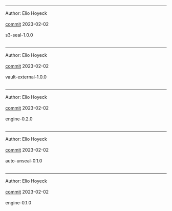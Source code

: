 
-------------------------------------------------------------

Author: Elio Hoyeck  <br></br>
 [commit](https://github.com/Eliohoyeck/terraform-aws-privatemodule/commit/04ce6f2a6a1484b71b797eac0ba29c8d5c84aef9)	 2023-02-02 <br></br>
 s3-seal-1.0.0 <br></br>


-------------------------------------------------------------

Author: Elio Hoyeck  <br></br>
 [commit](https://github.com/Eliohoyeck/terraform-aws-privatemodule/commit/04ce6f2a6a1484b71b797eac0ba29c8d5c84aef9)	 2023-02-02 <br></br>
 vault-external-1.0.0 <br></br>


-------------------------------------------------------------

Author: Elio Hoyeck  <br></br>
 [commit](https://github.com/Eliohoyeck/terraform-aws-privatemodule/commit/51bafdd6bfd0f4bf58b828e78645ff8fe17a7ca2)	 2023-02-02 <br></br>
 engine-0.2.0 <br></br>


-------------------------------------------------------------

Author: Elio Hoyeck  <br></br>
 [commit](https://github.com/Eliohoyeck/terraform-aws-privatemodule/commit/51bafdd6bfd0f4bf58b828e78645ff8fe17a7ca2)	 2023-02-02 <br></br>
 auto-unseal-0.1.0 <br></br>


-------------------------------------------------------------

Author: Elio Hoyeck  <br></br>
 [commit](https://github.com/Eliohoyeck/terraform-aws-privatemodule/commit/cacf78b54b3fd0058d014b086713c7a178123733)	 2023-02-02 <br></br>
 engine-0.1.0 <br></br>


